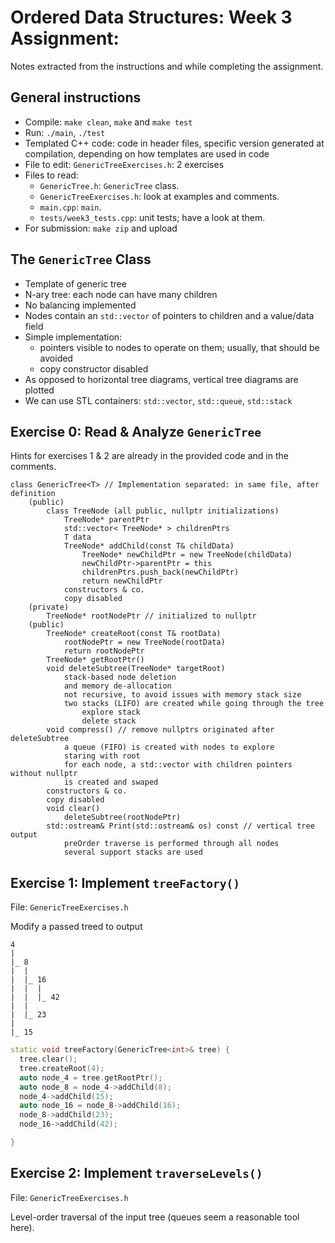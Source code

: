 # Ordered Data Structures: Week 3 Assignment: 

Notes extracted from the instructions and while completing the assignment.

## General instructions

- Compile: `make clean`, `make` and `make test`
- Run: `./main`, `./test`
- Templated C++ code: code in header files, specific version generated at compilation, depending on how templates are used in code
- File to edit: `GenericTreeExercises.h`: 2 exercises
- Files to read:
    - `GenericTree.h`: `GenericTree` class.
    - `GenericTreeExercises.h`: look at examples and comments.
    - `main.cpp`: `main`.
    - `tests/week3_tests.cpp`: unit tests; have a look at them.
- For submission: `make zip` and upload

## The `GenericTree` Class

- Template of generic tree
- N-ary tree: each node can have many children
- No balancing implemented
- Nodes contain an `std::vector` of pointers to children and a value/data field
- Simple implementation:
  - pointers visible to nodes to operate on them; usually, that should be avoided
  - copy constructor disabled
- As opposed to horizontal tree diagrams, vertical tree diagrams are plotted
- We can use STL containers: `std::vector`, `std::queue`, `std::stack`

## Exercise 0: Read & Analyze `GenericTree` 

Hints for exercises 1 & 2 are already in the provided code and in the comments.

```
class GenericTree<T> // Implementation separated: in same file, after definition
    (public)
        class TreeNode (all public, nullptr initializations)
            TreeNode* parentPtr
            std::vector< TreeNode* > childrenPtrs
            T data
            TreeNode* addChild(const T& childData)
                TreeNode* newChildPtr = new TreeNode(childData)
                newChildPtr->parentPtr = this
                childrenPtrs.push_back(newChildPtr)
                return newChildPtr
            constructors & co.
            copy disabled
    (private)
        TreeNode* rootNodePtr // initialized to nullptr
    (public)
        TreeNode* createRoot(const T& rootData)
            rootNodePtr = new TreeNode(rootData)
            return rootNodePtr
        TreeNode* getRootPtr()
        void deleteSubtree(TreeNode* targetRoot)
            stack-based node deletion
            and memory de-allocation
            not recursive, to avoid issues with memory stack size
            two stacks (LIFO) are created while going through the tree
                explore stack
                delete stack
        void compress() // remove nullptrs originated after deleteSubtree
            a queue (FIFO) is created with nodes to explore
            staring with root
            for each node, a std::vector with children pointers without nullptr
            is created and swaped
        constructors & co.
        copy disabled
        void clear()
            deleteSubtree(rootNodePtr)
        std::ostream& Print(std::ostream& os) const // vertical tree output
            preOrder traverse is performed through all nodes
            several support stacks are used

```

## Exercise 1: Implement `treeFactory()`

File: `GenericTreeExercises.h`

Modify a passed treed to output

```
4
|
|_ 8
|  |
|  |_ 16
|  |  |
|  |  |_ 42
|  |
|  |_ 23
|
|_ 15
```

```c++
static void treeFactory(GenericTree<int>& tree) {
  tree.clear();
  tree.createRoot(4);
  auto node_4 = tree.getRootPtr();
  auto node_8 = node_4->addChild(8);
  node_4->addChild(15);
  auto node_16 = node_8->addChild(16);
  node_8->addChild(23);
  node_16->addChild(42);

}
```


## Exercise 2: Implement `traverseLevels()` 

File: `GenericTreeExercises.h`

Level-order traversal of the input tree (queues seem a reasonable tool here).

